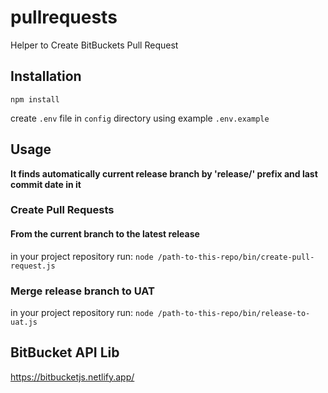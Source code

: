 # pullrequests
Helper to Create BitBuckets Pull Request

## Installation
`npm install`

create `.env` file in `config` directory using example `.env.example`

## Usage
**It finds automatically current release branch by 'release/' prefix and last commit date in it**

### Create Pull Requests
#### From the current branch to the latest release
in your project repository run:
```node /path-to-this-repo/bin/create-pull-request.js```

### Merge release branch to UAT
in your project repository run:
```node /path-to-this-repo/bin/release-to-uat.js```

## BitBucket API Lib
https://bitbucketjs.netlify.app/
